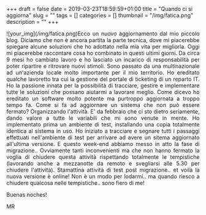 +++
draft = false
date = 2019-03-23T18:59:59+01:00
title = "Quando ci si aggiorna"
slug = ""
tags = []
categories = []
thumbnail = "/img/fatica.png"
description = ""
+++
<DIV  style="float:left;">![your_img](/img/fatica.png)</DIV>
<DIV align="justify">
Ecco un nuovo aggiornamento dal mio piccolo blog. Diciamo che non è ancora partita la parte tecnica, dove mi piacerebbe spiegare alcune soluzioni che ho adottato nella mia vita per migliorla. Oggi mi piacerebbe raccontare cosa ho combinato in questi ultimi giorni. Da circa 9 mesi ho cambiato lavoro e ho lasciato un incarico di responsabilità per poter ripartire e ritrovare nuovi stimoli. Sono passato da una multinazionale ad un'azienda locale molto importante per il mio territorio. Ho ereditato qualche lavoretto tra cui la gestione del portale di ticketing di un reparto IT. Ho la passione innata per la possibilità di tracciare, gestire e implementare tutte le soluzioni che possano aiutarmi a lavorare meglio. Come dicevo ho ereditato un software molto potente ma purtroppo aggiornata a troppo tempo fa. Come si fa ad aggiornare un sistema che non può essere fermato? Organizzando l'attività. E' da febbraio che ci sto dietro seriamente, dando valore a tutte le variabili che mi sono venute in mente. Ho implementato prima un ambiente di test, installando una copia totalmente identica al sistema in uso. Ho iniziato a tracciare e segnare tutti i passaggi effettuati nell'ambiente di test per arrivare ad avere un sitema aggiornato all'ultima versione. E questo week-end abbiamo messo in atto la fase di migrazione.. Ovviamente tanti inconvenienti ma che non hanno fermato la voglia di chiudere questa attività rispettando totalmente le tempistiche (lavorando anche a mezzanotte da remoto e svegliarsi alle 5.30 per chiudere l'attività). Stamattina attività di test post migrazione.. et voilà la nuova versione è online! Non è un modo per lodarmi.. ma quando riesco a chiudere qualcosa nelle tempistiche.. sono fiero di me!

Buenas noches!

MR
